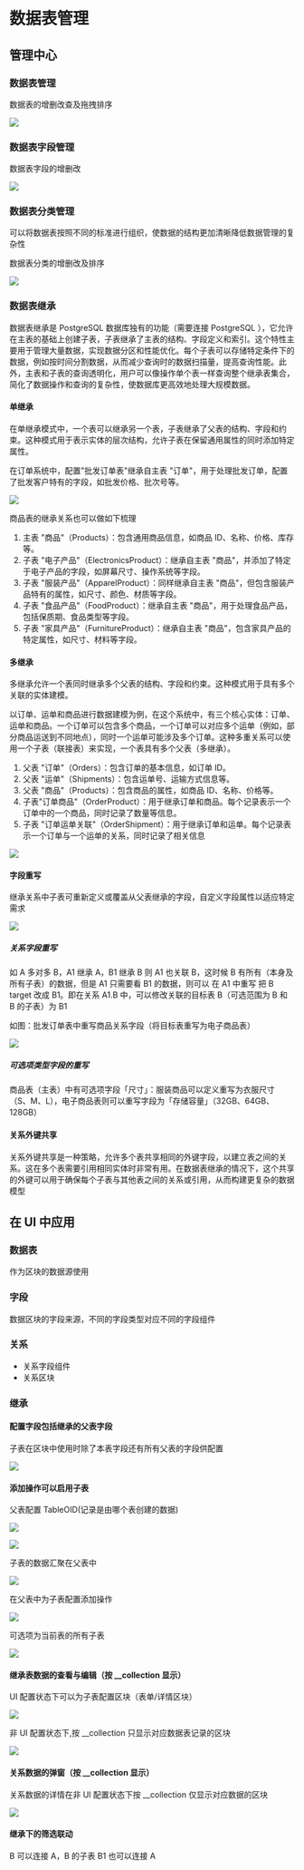 # 数据表管理

## 管理中心

### 数据表管理

数据表的增删改查及拖拽排序

![](https://nocobase-docs.oss-cn-beijing.aliyuncs.com/a8ba0e5c00db508225f3858e5b224f7c.gif)

### 数据表字段管理

数据表字段的增删改

![](https://nocobase-docs.oss-cn-beijing.aliyuncs.com/c692613fdfa4d3dac895257e0dc42d3c.gif)

### 数据表分类管理

可以将数据表按照不同的标准进行组织，使数据的结构更加清晰降低数据管理的复杂性

数据表分类的增删改及排序

![](https://nocobase-docs.oss-cn-beijing.aliyuncs.com/665f120f44e1e30b9468db59bf433a59.gif)

### 数据表继承

数据表继承是 PostgreSQL 数据库独有的功能（需要连接 PostgreSQL ），它允许在主表的基础上创建子表，子表继承了主表的结构、字段定义和索引。这个特性主要用于管理大量数据，实现数据分区和性能优化。每个子表可以存储特定条件下的数据，例如按时间分割数据，从而减少查询时的数据扫描量，提高查询性能。此外，主表和子表的查询透明化，用户可以像操作单个表一样查询整个继承表集合，简化了数据操作和查询的复杂性，使数据库更高效地处理大规模数据。

#### 单继承

在单继承模式中，一个表可以继承另一个表，子表继承了父表的结构、字段和约束。这种模式用于表示实体的层次结构，允许子表在保留通用属性的同时添加特定属性。

在订单系统中，配置"批发订单表"继承自主表 "订单"，用于处理批发订单，配置了批发客户特有的字段，如批发价格、批次号等。

![](https://nocobase-docs.oss-cn-beijing.aliyuncs.com/da9ce9ad5ef74e8c1d6a6dba85b9e6fa.gif)

商品表的继承关系也可以做如下梳理

1. 主表 "商品"（Products）：包含通用商品信息，如商品 ID、名称、价格、库存等。
2. 子表 "电子产品"（ElectronicsProduct）：继承自主表 "商品"，并添加了特定于电子产品的字段，如屏幕尺寸、操作系统等字段。
3. 子表 "服装产品"（ApparelProduct）：同样继承自主表 "商品"，但包含服装产品特有的属性，如尺寸、颜色、材质等字段。
4. 子表 "食品产品"（FoodProduct）：继承自主表 "商品"，用于处理食品产品，包括保质期、食品类型等字段。
5. 子表 "家具产品"（FurnitureProduct）：继承自主表 "商品"，包含家具产品的特定属性，如尺寸、材料等字段。

#### 多继承

多继承允许一个表同时继承多个父表的结构、字段和约束。这种模式用于具有多个关联的实体建模。

以订单、运单和商品进行数据建模为例，在这个系统中，有三个核心实体：订单、运单和商品。一个订单可以包含多个商品，一个订单可以对应多个运单（例如，部分商品运送到不同地点），同时一个运单可能涉及多个订单。这种多重关系可以使用一个子表（联接表）来实现，一个表具有多个父表（多继承）。

1. 父表 "订单"（Orders）：包含订单的基本信息，如订单 ID。
2. 父表 "运单"（Shipments）：包含运单号、运输方式信息等。
3. 父表 "商品"（Products）：包含商品的属性，如商品 ID、名称、价格等。
4. 子表"订单商品"（OrderProduct）：用于继承订单和商品。每个记录表示一个订单中的一个商品，同时记录了数量等信息。
5. 子表 "订单运单关联"（OrderShipment）：用于继承订单和运单。每个记录表示一个订单与一个运单的关系，同时记录了相关信息

![](https://nocobase-docs.oss-cn-beijing.aliyuncs.com/d7ad16046c2214c743ade98d70f0b7fa.gif)

#### 字段重写

继承关系中子表可重新定义或覆盖从父表继承的字段，自定义字段属性以适应特定需求

![](https://nocobase-docs.oss-cn-beijing.aliyuncs.com/2077885a406a79555b46a5acd6e8421a.gif)

##### 关系字段重写

如 A 多对多 B，A1 继承 A，B1 继承 B
则 A1 也关联 B，这时候 B 有所有（本身及所有子表）的数据，但是 A1 只需要看 B1 的数据，则可以 在 A1 中重写 把 B target 改成 B1。即在关系 A1.B 中，可以修改关联的目标表 B（可选范围为 B 和 B 的子表）为 B1

如图：批发订单表中重写商品关系字段（将目标表重写为电子商品表）

![](https://nocobase-docs.oss-cn-beijing.aliyuncs.com/f7533bb4845b07c3ec187753a0340716.gif)

##### 可选项类型字段的重写

商品表（主表）中有可选项字段「尺寸」：服装商品可以定义重写为衣服尺寸（S、M、L），电子商品表则可以重写字段为「存储容量」（32GB、64GB、128GB）

#### 关系外键共享

关系外键共享是一种策略，允许多个表共享相同的外键字段，以建立表之间的关系。这在多个表需要引用相同实体时非常有用。在数据表继承的情况下，这个共享的外键可以用于确保每个子表与其他表之间的关系或引用，从而构建更复杂的数据模型

## 在 UI 中应用

### 数据表

作为区块的数据源使用

### 字段

数据区块的字段来源，不同的字段类型对应不同的字段组件

### 关系

- 关系字段组件
- 关系区块

### 继承

#### 配置字段包括继承的父表字段

子表在区块中使用时除了本表字段还有所有父表的字段供配置

![](https://nocobase-docs.oss-cn-beijing.aliyuncs.com/33921f1e2367b3b4edac9450d2c1fef2.png)

#### 添加操作可以启用子表

父表配置 TableOID(记录是由哪个表创建的数据)

![](https://nocobase-docs.oss-cn-beijing.aliyuncs.com/9bfaa4d261fd482e2473469a2f4c3250.png)

![](https://nocobase-docs.oss-cn-beijing.aliyuncs.com/ce4d4ca099600e4a38058369a6dc38c7.gif)

子表的数据汇聚在父表中

![](https://nocobase-docs.oss-cn-beijing.aliyuncs.com/fc4b50175aa9b7b7404895f636db8d8f.gif)

在父表中为子表配置添加操作

![](https://nocobase-docs.oss-cn-beijing.aliyuncs.com/81ab8e1d14a0d84620e4a0b214edef5a.gif)

可选项为当前表的所有子表

![](https://nocobase-docs.oss-cn-beijing.aliyuncs.com/c5944d8b2ac4dd5b938bf31667d34516.png)

#### 继承表数据的查看与编辑（按 \_\_collection 显示）

UI 配置状态下可以为子表配置区块（表单/详情区块）

![](https://nocobase-docs.oss-cn-beijing.aliyuncs.com/fbadc32ae1931c711707ad5bd9a6c603.png)

非 UI 配置状态下,按 \_\_collection 只显示对应数据表记录的区块

![](https://nocobase-docs.oss-cn-beijing.aliyuncs.com/07dc8529f7b33deb0e4aaf1a004be213.gif)

#### 关系数据的弹窗（按 \_\_collection 显示）

关系数据的详情在非 UI 配置状态下按 \_\_collection 仅显示对应数据的区块

![](https://nocobase-docs.oss-cn-beijing.aliyuncs.com/101753398b9fd5a1013fcee833cbeec0.gif)

#### 继承下的筛选联动

B 可以连接 A，B 的子表 B1 也可以连接 A
